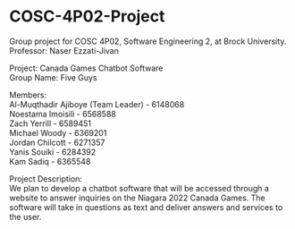 # COSC-4P02-Project
Group project for COSC 4P02, Software Engineering 2, at Brock University.  
Professor: Naser Ezzati-Jivan

Project: Canada Games Chatbot Software  
Group Name: Five Guys

Members:  
Al-Muqthadir Ajiboye (Team Leader) - 6148068  
Noestama Imoisili - 6568588  
Zach Yerrill - 6589451  
Michael Woody - 6369201  
Jordan Chilcott - 6271357  
Yanis Souiki - 6284392  
Kam Sadiq - 6365548  

Project Description:  
We plan to develop a chatbot software that will be accessed through a website to answer inquiries on the Niagara 2022 Canada Games. The software will take in questions as text and deliver answers and services to the user.  
